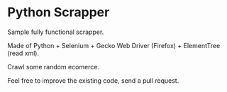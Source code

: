 # Python Scrapper

Sample fully functional scrapper.

Made of Python + Selenium + Gecko Web Driver (Firefox) + ElementTree (read xml).

Crawl some random ecomerce.

Feel free to improve the existing code, send a pull request.
